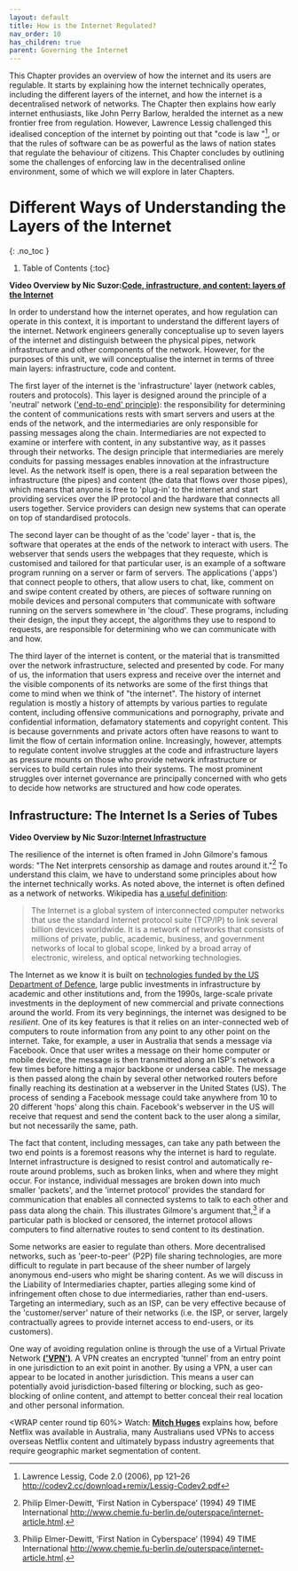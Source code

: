 ```yaml
---
layout: default
title: How is the Internet Regulated?
nav_order: 10
has_children: true
parent: Governing the Internet
---
```


This Chapter provides an overview of how the internet and its users are regulable. It starts by explaining how the internet technically operates, including the different layers of the internet, and how the internet is a decentralised network of networks. The Chapter then explains how early internet enthusiasts, like John Perry Barlow, heralded the internet as a new frontier free from regulation. However, Lawrence Lessig challenged this idealised conception of the internet by pointing out that "code is law "[^AUTOREPLACEDLawrenceLessigCode202006pp12126httpcodev2ccdownloadremixLessigCodev2pdfAUTOREPLACED], or that the rules of software can be as powerful as the laws of nation states that regulate the behaviour of citizens. This Chapter concludes by outlining some the challenges of enforcing law in the decentralised online environment, some of which we will explore in later Chapters.

[^AUTOREPLACEDLawrenceLessigCode202006pp12126httpcodev2ccdownloadremixLessigCodev2pdfAUTOREPLACED]: Lawrence Lessig, Code 2.0 (2006), pp 121–26 http://codev2.cc/download+remix/Lessig-Codev2.pdf


# Different Ways of Understanding the Layers of the Internet
{: .no_toc }

1. Table of Contents
{:toc}

**Video Overview by Nic Suzor:[Code, infrastructure, and content: layers of the Internet](https://www.youtube.com/watch?v=mqhXMmQOOXU)**

In order to understand how the internet operates, and how regulation can operate in this context, it is important to understand the different layers of the internet. Network engineers generally conceptualise up to seven layers of the internet and distinguish between the physical pipes, network infrastructure and other components of the network. However, for the purposes of this unit, we will conceptualise the internet in terms of three main layers: infrastructure, code and content.  

The first layer of the internet is the 'infrastructure' layer (network cables, routers and protocols). This layer is designed around the principle of a 'neutral' network (['end-to-end' principle](https://en.wikipedia.org/wiki/End-to-end_principle)): the responsibility for determining the content of communications rests with smart servers and users at the ends of the network, and the intermediaries are only responsible for passing messages along the chain. Intermediaries are not expected to examine or interfere with content, in any substantive way, as it passes through their networks. The design principle that intermediaries are merely conduits for passing messages enables innovation at the infrastructure level. As the network itself is open, there is a real separation between the infrastructure (the pipes) and content (the data that flows over those pipes), which means that anyone is free to 'plug-in' to the internet and start providing services over the IP protocol and the hardware that connects all users together. Service providers can design new systems that can operate on top of standardised protocols.

The second layer can be thought of as the 'code' layer - that is, the software that operates at the ends of the network to interact with users. The webserver that sends users the webpages that they requeste, which is customised and tailored for that particular user, is an example of a software program running on a server or farm of servers. The applications ('apps') that connect people to others, that allow users to chat, like, comment on and swipe content created by others, are pieces of software running on mobile devices and personal computers that communicate with software running on the servers somewhere in 'the cloud'. These programs, including their design, the input they accept, the algorithms they use to respond to requests, are responsible for determining who we can communicate with and how.

The third layer of the internet is content, or the material that is transmitted over the network infrastructure, selected and presented by code. For many of us, the information that users express and receive over the internet and the visible components of its networks are some of the first things that come to mind when we think of "the internet". The history of internet regulation is mostly a history of attempts by various parties to regulate content, including offensive communications and pornography, private and confidential information, defamatory statements and copyright content. This is because governments and private actors often have reasons to want to limit the flow of certain information online. Increasingly, however, attempts to regulate content involve struggles at the code and infrastructure layers as pressure mounts on those who provide network infrastructure or services to build certain rules into their systems. The most prominent struggles over internet governance are principally concerned with who gets to decide how networks are structured and how code operates.

## Infrastructure: The Internet Is a Series of Tubes

**Video Overview by Nic Suzor:[Internet Infrastructure](https://www.youtube.com/watch?v=kwLTm1kJh3w)**

The resilience of the internet is often framed in John Gilmore's famous words: "The Net interprets censorship as damage and routes around it."[^AUTOREPLACEDPhilipElmerDewittFirstNationinCyberspace199449TIMEInternationalhttpwwwchemiefuberlindeouterspaceinternetarticlehtmlAUTOREPLACED] To understand this claim, we have to understand some principles about how the internet technically works. As noted above, the internet is often defined as a network of networks. Wikipedia has [a useful definition](https://en.wikipedia.org/wiki/Internet):

[^AUTOREPLACEDPhilipElmerDewittFirstNationinCyberspace199449TIMEInternationalhttpwwwchemiefuberlindeouterspaceinternetarticlehtmlAUTOREPLACED]: Philip Elmer-Dewitt, ‘First Nation in Cyberspace’ (1994) 49 TIME International http://www.chemie.fu-berlin.de/outerspace/internet-article.html.

>The Internet is a global system of interconnected computer networks that use the standard Internet protocol suite (TCP/IP) to link several billion devices worldwide. It is a network of networks that consists of millions of private, public, academic, business, and government networks of local to global scope, linked by a broad array of electronic, wireless, and optical networking technologies.

The Internet as we know it is built on [technologies funded by the US Department of Defence](https://en.wikipedia.org/wiki/DARPA), large public investments in infrastructure by academic and other institutions and, from the 1990s, large-scale private investments in the deployment of new commercial and private connections around the world. From its very beginnings, the internet was designed to be _resilient_. One of its key features is that it relies on an inter-connected web of computers to route information from any point to any other point on the internet. Take, for example, a user in Australia that sends a message via Facebook. Once that user writes a message on their home computer or mobile device, the message is then transmitted along an ISP's network a few times before hitting a major backbone or undersea cable. The message is then passed along the chain by several other networked routers before finally reaching its destination at a webserver in the United States (US). The process of sending a Facebook message could take anywhere from 10 to 20 different 'hops' along this chain. Facebook's webserver in the US will receive that request and send the content back to the user along a similar, but not necessarily the same, path.

The fact that content, including messages, can take any path between the two end points is a foremost reasons why the internet is hard to regulate. Internet infrastructure is designed to resist control and automatically re-route around problems, such as broken links, when and where they might occur. For instance, individual messages are broken down into much smaller 'packets', and the 'internet protocol' provides the standard for communication that enables all connected systems to talk to each other and pass data along the chain. This illustrates Gilmore's argument that,[^AUTOREPLACEDPhilipElmerDewittFirstNationinCyberspace199449TIMEInternationalhttpwwwchemiefuberlindeouterspaceinternetarticlehtmlAUTOREPLACED] if a particular path is blocked or censored, the internet protocol allows computers to find alternative routes to send content to its destination.

[^AUTOREPLACEDPhilipElmerDewittFirstNationinCyberspace199449TIMEInternationalhttpwwwchemiefuberlindeouterspaceinternetarticlehtmlAUTOREPLACED]: Philip Elmer-Dewitt, ‘First Nation in Cyberspace’ (1994) 49 TIME International http://www.chemie.fu-berlin.de/outerspace/internet-article.html.


Some networks are easier to regulate than others. More decentralised networks, such as 'peer-to-peer' (P2P) file sharing technologies, are more difficult to regulate in part because of the sheer number of largely anonymous end-users who might be sharing content. As we will discuss in the Liability of Intermediaries chapter, parties alleging some kind of infringement often chose to due intermediaries, rather than end-users. Targeting an intermediary, such as an ISP, can be very effective because of the 'customer/server' nature of their networks (i.e. the ISP, or server, largely contractually agrees to provide internet access to end-users, or its customers).

One way of avoiding regulation online is through the use of a Virtual Private Network **[('VPN')](https://www.youtube.com/watch?v=prhQKAJG8nA)**. A VPN creates an encrypted 'tunnel' from an entry point in one jurisdiction to an exit point in another. By using a VPN, a user can appear to be located in another jurisdiction. This means a user can potentially avoid jurisdiction-based filtering or blocking, such as geo-blocking of online content, and attempt to better conceal their real location and other personal information.

<WRAP center round tip 60%>
Watch: **[Mitch Huges](https://www.youtube.com/watch?v=rk0aeKMCRFs)** explains how, before Netflix was available in Australia, many Australians used VPNs to access overseas Netflix content and ultimately bypass industry agreements that require geographic market segmentation of content.
</WRAP>
